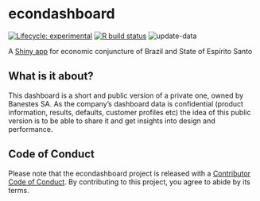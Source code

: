
<!-- README.md is generated from README.Rmd. Please edit that file -->

# econdashboard

<!-- badges: start -->

[![Lifecycle:
experimental](https://img.shields.io/badge/lifecycle-experimental-orange.svg)](https://www.tidyverse.org/lifecycle/#experimental)
[![R build
status](https://github.com/albersonmiranda/econdashboard/workflows/R-CMD-check/badge.svg)](https://github.com/albersonmiranda/econdashboard/actions)
![update-data](https://github.com/albersonmiranda/econdashboard/workflows/update-data/badge.svg)
<!-- badges: end -->

A [Shiny app](https://albersonmiranda.shinyapps.io/econdashboard/) for
economic conjuncture of Brazil and State of Espírito Santo

## What is it about?

This dashboard is a short and public version of a private one, owned by
Banestes SA. As the company’s dashboard data is confidential (product
information, results, defaults, customer profiles etc) the idea of this
public version is to be able to share it and get insights into design
and performance.

## Code of Conduct

Please note that the econdashboard project is released with a
[Contributor Code of
Conduct](https://contributor-covenant.org/version/2/0/CODE_OF_CONDUCT.html).
By contributing to this project, you agree to abide by its terms.
